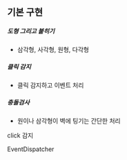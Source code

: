 ## 기본 구현

##### 도형 그리고 붙히기 

- 삼각형, 사각형, 원형, 다각형



##### 클릭 감지

- 클릭 감지하고 이벤트 처리



##### 충돌검사

- 원이나 삼각형이 벽에 팅기는 간단한 처리









click 감지

EventDispatcher